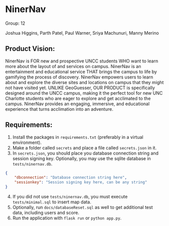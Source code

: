 # NinerNav

<p>Group: 12</p>
<p>Joshua Higgins, Parth Patel, Paul Warner, Sriya Machunuri, Manny Merino</p>

## Product Vision:
<p>NinerNav is FOR new and prospective UNCC students WHO want to learn more about the layout of and
services on campus. NinerNav is an entertainment and educational service THAT brings the campus to
life by gamifying the process of discovery. NinerNav empowers users to learn about and explore the
diverse sites and locations on campus that they might not have visited yet. UNLIKE GeoGuesser, OUR
PRODUCT is specifically designed around the UNCC campus, making it the perfect tool for new UNC
Charlotte students who are eager to explore and get acclimated to the campus. NinerNav provides an
engaging, immersive, and educational experience that turns acclimation into an adventure.</p>

## Requirements:
1. Install the packages in `requirements.txt` (preferably in a virtual environment).
2. Make a folder called `secrets` and place a file called `secrets.json` in it.
3. In `secrets.json`, you should place you database connection string and session signing key.
Optionally, you may use the sqlite database in `tests/ninernav.db`.

```json
{
    "dbconnection": "Database connection string here",
    "sessionkey": "Session signing key here, can be any string"
}
```

4. If you did not use `tests/ninernav.db`, you must execute `tests/minimal.sql` to insert map data.
5. Optionally, run `docs/databaseReset.sql` as well to get additional test data, including users and
score.
6. Run the application with `flask run` or `python app.py`.